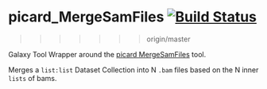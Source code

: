 # picard_MergeSamFiles [![Build Status](https://travis-ci.org/scottx611x/picard_MergeSamFiles.svg?branch=master)](https://travis-ci.org/scottx611x/picard_MergeSamFiles)
>>>>>>> origin/master

Galaxy Tool Wrapper around the [picard MergeSamFiles](http://broadinstitute.github.io/picard/command-line-overview.html#MergeSamFiles) tool.

Merges a `list:list` Dataset Collection into N `.bam` files based on the N inner `lists` of bams.